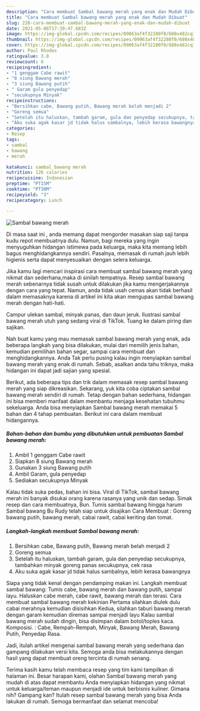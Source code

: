 ```yaml
---
description: "Cara membuat Sambal bawang merah yang enak dan Mudah Dibuat"
title: "Cara membuat Sambal bawang merah yang enak dan Mudah Dibuat"
slug: 220-cara-membuat-sambal-bawang-merah-yang-enak-dan-mudah-dibuat
date: 2021-05-06T17:39:47.683Z
image: https://img-global.cpcdn.com/recipes/09063af4f32280f0/680x482cq70/sambal-bawang-merah-foto-resep-utama.jpg
thumbnail: https://img-global.cpcdn.com/recipes/09063af4f32280f0/680x482cq70/sambal-bawang-merah-foto-resep-utama.jpg
cover: https://img-global.cpcdn.com/recipes/09063af4f32280f0/680x482cq70/sambal-bawang-merah-foto-resep-utama.jpg
author: Paul Rhodes
ratingvalue: 3.8
reviewcount: 6
recipeingredient:
- "1 genggam Cabe rawit"
- "8 siung Bawang merah"
- "3 siung Bawang putih"
- " Garam gula penyedap"
- "secukupnya Minyak"
recipeinstructions:
- "Bersihkan cabe, Bawang putih, Bawang merah belah menjadi 2"
- "Goreng semua"
- "Setelah itu haluskan, tambah garam, gula dan penyedap secukupnya, tambahkan minyak goreng panas secukupnya, cek rasa"
- "Aku suka agak kasar jd tidak halus sambalnya, lebih kerasa bawangnya"
categories:
- Resep
tags:
- sambal
- bawang
- merah

katakunci: sambal bawang merah 
nutrition: 126 calories
recipecuisine: Indonesian
preptime: "PT15M"
cooktime: "PT30M"
recipeyield: "3"
recipecategory: Lunch

---
```



![Sambal bawang merah](https://img-global.cpcdn.com/recipes/09063af4f32280f0/680x482cq70/sambal-bawang-merah-foto-resep-utama.jpg)

Di masa  saat ini , anda memang dapat mengorder masakan siap saji tanpa kudu repot membuatnya dulu. Namun, bagi mereka yang ingin menyuguhkan hidangan istimewa pada keluarga, maka kita memang lebih bagus menghidangkannya sendiri. Pasalnya, memasak di rumah jauh lebih higienis serta dapat menyesuaikan dengan selera keluarga.

Jika kamu lagi mencari inspirasi cara membuat sambal bawang merah yang nikmat dan sederhana,maka di sinilah tempatnya. Resep sambal bawang merah  sebenarnya tidak susah untuk dilakukan jika kamu mengerjakannya dengan cara yang tepat. Namun, anda tidak usah cemas akan tidak berhasil dalam memasaknya 
karena di artikel ini kita akan mengupas sambal bawang merah dengan hati-hati.  

Campur ulekan sambal, minyak panas, dan daun jeruk. Ilustrasi sambal bawang merah utuh yang sedang viral di TikTok. Tuang ke dalam piring dan sajikan.

Nah buat kamu yang mau memasak sambal bawang merah yang enak, ada beberapa langkah yang bisa dilakukan, mulai dari memilih jenis bahan, kemudian pemilihan bahan segar, sampai cara membuat dan menghidangkannya. Anda Tak perlu pusing kalau ingin menyiapkan sambal bawang merah yang enak di rumah. Sebab, asalkan anda  tahu triknya, maka hidangan ini dapat jadi sajian yang spesial.

Berikut, ada beberapa tips dan trik dalam memasak resep sambal bawang merah yang siap dikreasikan. Sekarang, yuk kita coba ciptakan sambal bawang merah sendiri di rumah. Tetap dengan bahan sederhana, hidangan ini bisa memberi manfaat dalam membantu menjaga kesehatan tubuhmu sekeluarga. Anda bisa menyiapkan Sambal bawang merah memakai 5 bahan dan 4 tahap pembuatan. Berikut ini cara dalam membuat hidangannya.

<!--inarticleads1-->

##### Bahan-bahan dan bumbu yang dibutuhkan untuk pembuatan Sambal bawang merah:

1. Ambil 1 genggam Cabe rawit
1. Siapkan 8 siung Bawang merah
1. Gunakan 3 siung Bawang putih
1. Ambil  Garam, gula penyedap
1. Sediakan secukupnya Minyak


Kalau tidak suka pedas, bahan ini bisa. Viral di TikTok, sambal bawang merah ini banyak disukai orang karena rasanya yang unik dan sedap. Simak resep dan cara membuatnya, Bun. Tumis sambal bawang hingga harum Sambal bawang Bu Rudy telah siap untuk disajikan Cara Membuat : Goreng bawang putih, bawang merah, cabai rawit, cabai keriting dan tomat. 

<!--inarticleads2-->

##### Langkah-langkah membuat Sambal bawang merah:

1. Bersihkan cabe, Bawang putih, Bawang merah belah menjadi 2
1. Goreng semua
1. Setelah itu haluskan, tambah garam, gula dan penyedap secukupnya, tambahkan minyak goreng panas secukupnya, cek rasa
1. Aku suka agak kasar jd tidak halus sambalnya, lebih kerasa bawangnya


Siapa yang tidak kenal dengan pendamping makan ini. Langkah membuat sambal bawang: Tumis cabe, bawang merah dan bawang putih, sampai layu. Haluskan cabe merah, cabe rawit, bawang merah dan terasi. Cara membuat sambal bawang merah kekinian Pertama silahkan diulek dulu cabai merahnya kemudian disisihkan Kedua, silahkan taburi bawang merah dengan garam kemudian diremas sampai menjadi layu Kalau sambal bawang merah sudah dingin, bisa disimpan dalam botol/toples kaca. Komposisi. : Cabe, Rempah-Rempah, Minyak, Bawang Merah, Bawang Putih, Penyedap Rasa. 

Jadi, itulah artikel mengenai  sambal bawang merah  yang sederhana dan gampang dilakukan versi kita. Semoga anda bisa melakukannya dengan hasil yang dapat membuat oreng tercinta di rumah senang. 

Terima kasih kamu telah membaca resep yang tim kami tampilkan di halaman ini. Besar harapan kami, olahan  Sambal bawang merah yang mudah di atas dapat membantu Anda menyiapkan hidangan yang nikmat untuk keluarga/teman maupun menjadi ide untuk berbisnis kuliner. Gimana nih? Gampang kan? Itulah resep sambal bawang merah yang bisa Anda lakukan di rumah. Semoga bermanfaat dan selamat mencoba!

